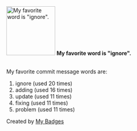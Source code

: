 <img src="https://my-badges.github.io/my-badges/favorite-word.png" alt="My favorite word is &quot;ignore&quot;." title="My favorite word is &quot;ignore&quot;." width="128">
<strong>My favorite word is &quot;ignore&quot;.</strong>
<br><br>

My favorite commit message words are:

1. ignore (used 20 times)
2. adding (used 16 times)
3. update (used 11 times)
4. fixing (used 11 times)
5. problem (used 11 times)


Created by <a href="https://github.com/my-badges/my-badges">My Badges</a>